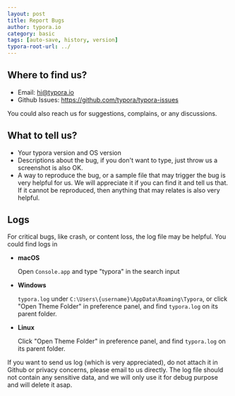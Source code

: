 ```yaml
---
layout: post
title: Report Bugs
author: typora.io
category: basic
tags: [auto-save, history, version]
typora-root-url: ../
---
```


## Where to find us?

- Email: <hi@typora.io>
- Github Issues: https://github.com/typora/typora-issues

You could also reach us for suggestions, complains, or any discussions.

## What to tell us?

- Your typora version and OS version
- Descriptions about the bug, if you don't want to type, just throw us a screenshot is also OK.
- A way to reproduce the bug, or a sample file that may trigger the bug is very helpful for us. We will appreciate it if you can find it and tell us that. If it cannot be reproduced, then anything that may relates is also very helpful.

## Logs

For critical bugs, like crash, or content loss, the log file may be helpful. You could find logs in

- **macOS**

  Open `Console.app` and type "typora" in the search input

- **Windows**

  `typora.log` under `C:\Users\{username}\AppData\Roaming\Typora`, or click "Open Theme Folder" in preference panel, and find `typora.log` on its parent folder. 

- **Linux**

  Click "Open Theme Folder" in preference panel, and find `typora.log` on its parent folder.

If you want to send us log (which is very appreciated), do not attach it in Github or privacy concerns, please email to us directly. The log file should not contain any sensitive data, and we will only use it for debug purpose and will delete it asap.
